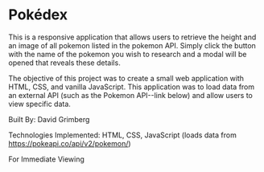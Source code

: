 # Pokédex

This is a responsive application that allows users to retrieve the height and an image of all pokemon listed in the pokemon API. Simply click the button with the name of the pokemon you wish to research and a modal will be opened that reveals these details. 

The objective of this project was to create a small web application with HTML, CSS, and vanilla JavaScript. This application was to load data from an external API (such as the Pokemon API--link below) and allow users to view specific data.

Built By: David Grimberg

Technologies Implemented: HTML, CSS, JavaScript (loads data from https://pokeapi.co/api/v2/pokemon/)

For Immediate Viewing
